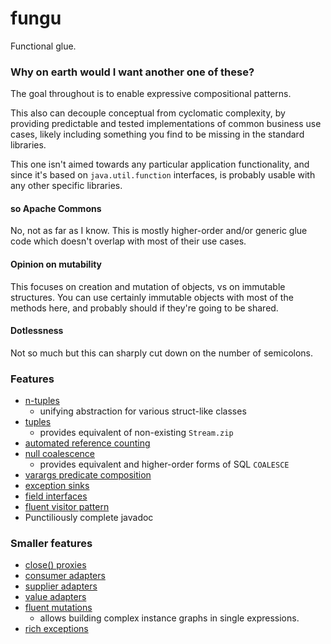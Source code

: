# fungu

Functional glue.

### Why on earth would I want another one of these?

The goal throughout is to enable expressive compositional patterns.

This also can decouple conceptual from cyclomatic complexity, 
by providing predictable and tested implementations of common business use cases,
likely including something you find to be missing in the standard libraries.

This one isn't aimed towards any particular application functionality,
and since it's based on `java.util.function` interfaces,
is probably usable with any other specific libraries.

#### so Apache Commons
No, not as far as I know. This is mostly higher-order and/or generic glue code
which doesn't overlap with most of their use cases.

#### Opinion on mutability
This focuses on creation and mutation of objects, vs on immutable structures.
You can use certainly immutable objects with most of the methods here,
and probably should if they're going to be shared.

#### Dotlessness
Not so much but this can sharply cut down on the number of semicolons.

### Features
* [n-tuples](/src/main/java/net/zethmayr/fungu/hypothetical/Nuple.java)
  * unifying abstraction for various struct-like classes
* [tuples](/src/main/java/net/zethmayr/fungu/Fork.java)
  * provides equivalent of non-existing `Stream.zip` 
* [automated reference counting](/src/main/java/net/zethmayr/fungu/arc/package-info.java)
* [null coalescence](/src/main/java/net/zethmayr/fungu/CoalescenceHelper.java)
  * provides equivalent and higher-order forms of SQL `COALESCE`
* [varargs predicate composition](/src/main/java/net/zethmayr/fungu/PredicateFactory.java)
* [exception sinks](/src/main/java/net/zethmayr/fungu/throwing/package-info.java)
* [field interfaces](/src/main/java/net/zethmayr/fungu/fields/package-info.java)
* [fluent visitor pattern](/src/main/java/net/zethmayr/fungu/UponHelper.java)
* Punctiliously complete javadoc

### Smaller features
* [close() proxies](/src/main/java/net/zethmayr/fungu/CloseableFactory.java)
* [consumer adapters](/src/main/java/net/zethmayr/fungu/ConsumerFactory.java)
* [supplier adapters](/src/main/java/net/zethmayr/fungu/core/SupplierFactory.java)
* [value adapters](/src/main/java/net/zethmayr/fungu/core/ValueFactory.java)
* [fluent mutations](/src/main/java/net/zethmayr/fungu/Modifiable.java)
  * allows building complex instance graphs in single expressions.
* [rich exceptions](/src/main/java/net/zethmayr/fungu/core/ExceptionFactory.java)
